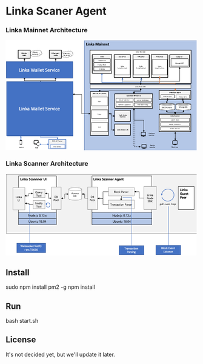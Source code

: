 # Linka Scaner Agent

### Linka Mainnet Architecture
![Linka Mainnet Architecture](./docs/MainnetArchtecture.png)

### Linka Scanner Architecture

![Linka Scanner Architecture](./docs/LinkaScanner.png)

## Install
sudo npm install pm2 -g
npm install 

## Run
bash start.sh

## License
It's not decided yet, but we'll update it later.